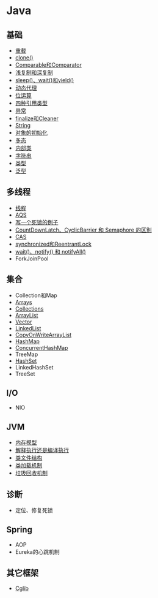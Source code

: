 # Java

## 基础

- [重载](override.md)
- [clone()](clone.md)
- [Comparable和Comparator](comparable-comparator.md)
- [浅复制和深复制](shallow-copy-deep-copy.md)
- [sleep()、wait()和yield()](https://github.com/pojozhang/playground/blob/master/solutions/java/src/test/java/playground/interview/SleepWaitYieldTest.java)
- [动态代理](dynamic-proxy.md)
- [位运算](https://github.com/pojozhang/playground/blob/master/solutions/java/src/test/java/playground/interview/BitwiseTest.java)
- [四种引用类型](reference.md)
- [异常](exception.md)
- [finalize和Cleaner](finalize-cleaner.md)
- [String](string.md)
- [对象的初始化](initialization.md)
- [多态](polymorphism.md)
- [内部类](inner-class.md)
- [字符串](string.md)
- [类型](class.md)
- [泛型](generics.md)

## 多线程

- [线程](thread.md)
- [AQS](aqs.md)
- [写一个死锁的例子](https://github.com/pojozhang/playground/blob/master/solutions/java/src/test/java/playground/interview/DeadLockTest.java)
- [CountDownLatch、CyclicBarrier 和 Semaphore 的区别](https://github.com/pojozhang/playground/blob/master/solutions/java/src/test/java/playground/interview/ThreadSyncTest.java)
- [CAS](cas.md)
- [synchronized和ReentrantLock](synchronized-reentrantlock.md)
- [wait()、notify() 和 notifyAll()](wait-notify-notifyAll.md)
- ForkJoinPool

## 集合

- Collection和Map
- [Arrays](arrays.md)
- [Collections](collections.md)
- [ArrayList](arraylist.md)
- [Vector](vector.md)
- [LinkedList](linkedlist.md)
- [CopyOnWriteArrayList](copy-on-write-array-list.md)
- [HashMap](hashmap.md)
- [ConcurrentHashMap](concurrent-hashmap.md)
- TreeMap
- [HashSet](hashset.md)
- LinkedHashSet
- TreeSet

## I/O

- NIO

## JVM

- [内存模型](jmm.md)
- [解释执行还是编译执行](jit.md)
- [类文件结构](classfile.md)
- [类加载机制](classloader.md)
- [垃圾回收机制](gc.md)

## 诊断

- 定位、修复死锁

## Spring

- AOP
- Eureka的心跳机制

## 其它框架

- [Cglib](cglib.md)